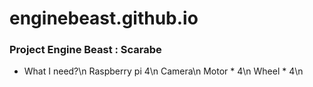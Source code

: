 # enginebeast.github.io

### Project Engine Beast : Scarabe
- What I need?\n
  Raspberry pi 4\n
  Camera\n
  Motor * 4\n
  Wheel * 4\n

